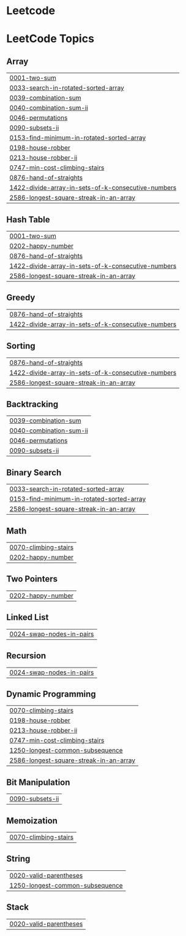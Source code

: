 # Leetcode
<!---LeetCode Topics Start-->
# LeetCode Topics
## Array
|  |
| ------- |
| [0001-two-sum](https://github.com/manohar42/Leetcode/tree/master/0001-two-sum) |
| [0033-search-in-rotated-sorted-array](https://github.com/manohar42/Leetcode/tree/master/0033-search-in-rotated-sorted-array) |
| [0039-combination-sum](https://github.com/manohar42/Leetcode/tree/master/0039-combination-sum) |
| [0040-combination-sum-ii](https://github.com/manohar42/Leetcode/tree/master/0040-combination-sum-ii) |
| [0046-permutations](https://github.com/manohar42/Leetcode/tree/master/0046-permutations) |
| [0090-subsets-ii](https://github.com/manohar42/Leetcode/tree/master/0090-subsets-ii) |
| [0153-find-minimum-in-rotated-sorted-array](https://github.com/manohar42/Leetcode/tree/master/0153-find-minimum-in-rotated-sorted-array) |
| [0198-house-robber](https://github.com/manohar42/Leetcode/tree/master/0198-house-robber) |
| [0213-house-robber-ii](https://github.com/manohar42/Leetcode/tree/master/0213-house-robber-ii) |
| [0747-min-cost-climbing-stairs](https://github.com/manohar42/Leetcode/tree/master/0747-min-cost-climbing-stairs) |
| [0876-hand-of-straights](https://github.com/manohar42/Leetcode/tree/master/0876-hand-of-straights) |
| [1422-divide-array-in-sets-of-k-consecutive-numbers](https://github.com/manohar42/Leetcode/tree/master/1422-divide-array-in-sets-of-k-consecutive-numbers) |
| [2586-longest-square-streak-in-an-array](https://github.com/manohar42/Leetcode/tree/master/2586-longest-square-streak-in-an-array) |
## Hash Table
|  |
| ------- |
| [0001-two-sum](https://github.com/manohar42/Leetcode/tree/master/0001-two-sum) |
| [0202-happy-number](https://github.com/manohar42/Leetcode/tree/master/0202-happy-number) |
| [0876-hand-of-straights](https://github.com/manohar42/Leetcode/tree/master/0876-hand-of-straights) |
| [1422-divide-array-in-sets-of-k-consecutive-numbers](https://github.com/manohar42/Leetcode/tree/master/1422-divide-array-in-sets-of-k-consecutive-numbers) |
| [2586-longest-square-streak-in-an-array](https://github.com/manohar42/Leetcode/tree/master/2586-longest-square-streak-in-an-array) |
## Greedy
|  |
| ------- |
| [0876-hand-of-straights](https://github.com/manohar42/Leetcode/tree/master/0876-hand-of-straights) |
| [1422-divide-array-in-sets-of-k-consecutive-numbers](https://github.com/manohar42/Leetcode/tree/master/1422-divide-array-in-sets-of-k-consecutive-numbers) |
## Sorting
|  |
| ------- |
| [0876-hand-of-straights](https://github.com/manohar42/Leetcode/tree/master/0876-hand-of-straights) |
| [1422-divide-array-in-sets-of-k-consecutive-numbers](https://github.com/manohar42/Leetcode/tree/master/1422-divide-array-in-sets-of-k-consecutive-numbers) |
| [2586-longest-square-streak-in-an-array](https://github.com/manohar42/Leetcode/tree/master/2586-longest-square-streak-in-an-array) |
## Backtracking
|  |
| ------- |
| [0039-combination-sum](https://github.com/manohar42/Leetcode/tree/master/0039-combination-sum) |
| [0040-combination-sum-ii](https://github.com/manohar42/Leetcode/tree/master/0040-combination-sum-ii) |
| [0046-permutations](https://github.com/manohar42/Leetcode/tree/master/0046-permutations) |
| [0090-subsets-ii](https://github.com/manohar42/Leetcode/tree/master/0090-subsets-ii) |
## Binary Search
|  |
| ------- |
| [0033-search-in-rotated-sorted-array](https://github.com/manohar42/Leetcode/tree/master/0033-search-in-rotated-sorted-array) |
| [0153-find-minimum-in-rotated-sorted-array](https://github.com/manohar42/Leetcode/tree/master/0153-find-minimum-in-rotated-sorted-array) |
| [2586-longest-square-streak-in-an-array](https://github.com/manohar42/Leetcode/tree/master/2586-longest-square-streak-in-an-array) |
## Math
|  |
| ------- |
| [0070-climbing-stairs](https://github.com/manohar42/Leetcode/tree/master/0070-climbing-stairs) |
| [0202-happy-number](https://github.com/manohar42/Leetcode/tree/master/0202-happy-number) |
## Two Pointers
|  |
| ------- |
| [0202-happy-number](https://github.com/manohar42/Leetcode/tree/master/0202-happy-number) |
## Linked List
|  |
| ------- |
| [0024-swap-nodes-in-pairs](https://github.com/manohar42/Leetcode/tree/master/0024-swap-nodes-in-pairs) |
## Recursion
|  |
| ------- |
| [0024-swap-nodes-in-pairs](https://github.com/manohar42/Leetcode/tree/master/0024-swap-nodes-in-pairs) |
## Dynamic Programming
|  |
| ------- |
| [0070-climbing-stairs](https://github.com/manohar42/Leetcode/tree/master/0070-climbing-stairs) |
| [0198-house-robber](https://github.com/manohar42/Leetcode/tree/master/0198-house-robber) |
| [0213-house-robber-ii](https://github.com/manohar42/Leetcode/tree/master/0213-house-robber-ii) |
| [0747-min-cost-climbing-stairs](https://github.com/manohar42/Leetcode/tree/master/0747-min-cost-climbing-stairs) |
| [1250-longest-common-subsequence](https://github.com/manohar42/Leetcode/tree/master/1250-longest-common-subsequence) |
| [2586-longest-square-streak-in-an-array](https://github.com/manohar42/Leetcode/tree/master/2586-longest-square-streak-in-an-array) |
## Bit Manipulation
|  |
| ------- |
| [0090-subsets-ii](https://github.com/manohar42/Leetcode/tree/master/0090-subsets-ii) |
## Memoization
|  |
| ------- |
| [0070-climbing-stairs](https://github.com/manohar42/Leetcode/tree/master/0070-climbing-stairs) |
## String
|  |
| ------- |
| [0020-valid-parentheses](https://github.com/manohar42/Leetcode/tree/master/0020-valid-parentheses) |
| [1250-longest-common-subsequence](https://github.com/manohar42/Leetcode/tree/master/1250-longest-common-subsequence) |
## Stack
|  |
| ------- |
| [0020-valid-parentheses](https://github.com/manohar42/Leetcode/tree/master/0020-valid-parentheses) |
<!---LeetCode Topics End-->